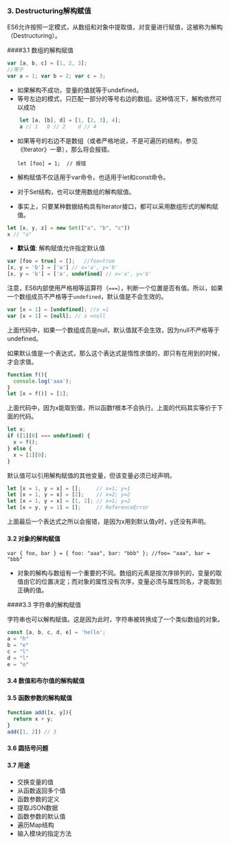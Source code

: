 <h3 id="Destructuring解构赋值">3. Destructuring解构赋值</h3>

ES6允许按照一定模式，从数组和对象中提取值，对变量进行赋值，这被称为解构（Destructuring）。

####3.1 数组的解构赋值

```javascript
var [a, b, c] = [1, 2, 3];
//等于
var a = 1; var b = 2; var c = 3;
```

- 如果解构不成功，变量的值就等于undefined。
- 等号左边的模式，只匹配一部分的等号右边的数组。这种情况下，解构依然可以成功

```javascript
	let [a, [b], d] = [1, [2, 3], 4];
	a // 1   b // 2    d // 4
```

- 如果等号的右边不是数组（或者严格地说，不是可遍历的结构，参见《Iterator》一章），那么将会报错。

	`let [foo] = 1;  // 报错`

- 解构赋值不仅适用于var命令，也适用于let和const命令。
- 对于Set结构，也可以使用数组的解构赋值。
- 事实上，只要某种数据结构具有Iterator接口，都可以采用数组形式的解构赋值。

```javascript
let [x, y, z] = new Set(["a", "b", "c"])
x // "a"
```

- **默认值**:  解构赋值允许指定默认值

```javascript
var [foo = true] = [];   //foo=true
[x, y = 'b'] = ['a'] // x='a', y='b'
[x, y = 'b'] = ['a', undefined] // x='a', y='b'
```

注意，ES6内部使用严格相等运算符（`===`），判断一个位置是否有值。所以，如果一个数组成员不严格等于`undefined`，默认值是不会生效的。

```javascript
var [x = 1] = [undefined]; //x =1
var [x = 1] = [null]; // x =null
```

上面代码中，如果一个数组成员是null，默认值就不会生效，因为null不严格等于undefined。

如果默认值是一个表达式，那么这个表达式是惰性求值的，即只有在用到的时候，才会求值。

```javascript
function f(){
  console.log('aaa');
}
let [x = f()] = [1];
```

上面代码中，因为x能取到值，所以函数f根本不会执行。上面的代码其实等价于下面的代码。

```javascript
let x;
if ([1][0] === undefined) {
  x = f();
} else {
  x = [1][0];
}
```

默认值可以引用解构赋值的其他变量，但该变量必须已经声明。

```javascript
let [x = 1, y = x] = [];     // x=1; y=1
let [x = 1, y = x] = [2];    // x=2; y=2
let [x = 1, y = x] = [1, 2]; // x=1; y=2
let [x = y, y = 1] = [];     // ReferenceError
```

上面最后一个表达式之所以会报错，是因为x用到默认值y时，y还没有声明。

#### 3.2 对象的解构赋值

	var { foo, bar } = { foo: "aaa", bar: "bbb" }; //foo= "aaa", bar = "bbb"

- 对象的解构与数组有一个重要的不同。数组的元素是按次序排列的，变量的取值由它的位置决定；而对象的属性没有次序，变量必须与属性同名，才能取到正确的值。



####3.3 字符串的解构赋值

字符串也可以解构赋值。这是因为此时，字符串被转换成了一个类似数组的对象。

```javascript
const [a, b, c, d, e] = 'hello';
a = "h"
b = "e"
c = "l"
d = "l"
e = "o"
```

#### 3.4 数值和布尔值的解构赋值


#### 3.5 函数参数的解构赋值

```javascript
function add([x, y]){
  return x + y;
}
add([1, 2]) // 3
```

#### 3.6 圆括号问题


#### 3.7 用途

- 交换变量的值
- 从函数返回多个值
- 函数参数的定义
- 提取JSON数据
- 函数参数的默认值
- 遍历Map结构
- 输入模块的指定方法

